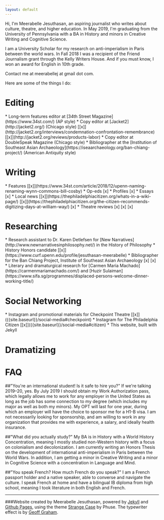 ```yaml
---
layout: default
---
```


Hi, I'm Meerabelle Jesuthasan, an aspiring journalist who writes about culture, theatre, and higher education. In May 2019, I'm graduating from the University of Pennsylvania with a BA in History and minors in Creative Writing and Cognitive Science.

I am a University Scholar for my research on anti-imperialism in Paris between the world wars. In Fall 2018 I was a recipient of the Friend Journalism grant through the Kelly Writers House. And if you must know, I won an award for English in 10th grade.

Contact me at meerabellej at gmail dot com.

Here are some of the things I do:


<h1 id="editing"> Editing </h1>
* Long-term features editor at [34th Street Magazine](https://www.34st.com/) (AP style)
* Copy editor at [Jacket2](http://jacket2.org/) (Chicago style) [[x]](http://jacket2.org/interviews/condemnation-confrontation-remembrance) [[x]](http://jacket2.org/reviews/products-labor)
* Copy editor at DoubleSpeak Magazine (Chicago style)
* Bibliographer at the [Institution of Southeast Asian Archaeology](https://iseaarchaeology.org/ban-chiang-project/) (American Antiquity style)

<h1 id="writing"> Writing </h1>
* Features [[x]](https://www.34st.com/article/2018/12/upenn-naming-renaming-wynn-commons-bill-cosby)
* Op-eds [x]
* Profiles [x]
* Essays [x]
* Local news [[x]](https://thephiladelphiacitizen.org/whats-in-a-wiki-page/) [[x]](https://thephiladelphiacitizen.org/the-citizen-recommends-digitizing-days-at-william-way/) [x]
* Theatre reviews [x] [x] [x]

<h1 id="researching"> Researching </h1>
* Research assistant to Dr. Karen Detlefsen for [New Narratives](http://www.newnarrativesinphilosophy.net/) in the History of Philosophy
* History Honors candidate [[x]](https://www.curf.upenn.edu/profile/jesuthasan-meerabelle)
* Bibliographer for the Ban Chiang Project, Institute of Southeast Asian Archaeology [x] [x]
* Literary and dramaturgical research for [Carmen Maria Machado](https://carmenmariamachado.com/) and [Huzir Sulaiman](https://www.sifa.sg/programmes/displaced-persons-welcome-dinner-working-title/)

<h1 id="social-networking"> Social Networking </h1>
* Instagram and promotional materials for Checkpoint Theatre  [[x]]({{site.baseurl}}/social-media#checkpoint)
* Instagram for The Philadelphia Citizen [[x]]({{site.baseurl}}/social-media#citizen)
* This website, built with Jekyll


<h1 id="dramatizing"> Dramatizing </h1>

<h1 id="faq"> FAQ </h1>
##"You're an international student! Is it safe to hire you?"
If we're talking 2019–20, yes. By July 2019 I should obtain my Work Authorization pass, which legally allows me to work for any employer in the United States as long as the job has some connection to my degree (which includes my major as well as both my minors). My OPT will last for one year, during which an employer will have the choice to sponsor me for a H1-B visa. I am not necessarily looking for sponsorship, and am willing to work in any organization that provides me with experience, a salary, and ideally health insurance.

##"What did you actually study?"
My BA is in History with a World History Concentration, meaning I mostly studied non-Western history with a focus on colonialism and decolonization. I am currently writing an Honors Thesis on the development of international anti-imperialism in Paris between the World Wars. In addition, I am getting a minor in Creative Writing and a minor in Cognitive Science with a concentration in Language and Mind.

##"You speak French? How much French do you speak?"
I am a French passport holder and a native speaker, able to converse and navigate the culture. I speak French at home and have a bilingual IB diploma from high school, meaning I took literature in both English and French.

***

###Website created by Meerabelle Jesuthasan, powered by [Jekyll](https://jekyllrb.com/) and  [Github Pages](https://pages.github.com/), using the theme [Strange Case](http://themes.jekyllrc.org/strangecase/) by Phuse. The typewriter effect is by [Geoff Graham](https://css-tricks.com/author/geoffgraham/).
